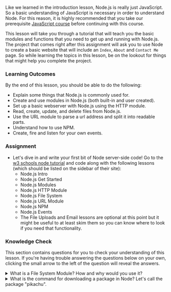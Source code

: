 Like we learned in the introduction lesson, Node.js is really just JavaScript. So a basic understanding of JavaScript is necessary in order to understand Node. For this reason, it is highly recommended that you take our prerequisite [JavaScript course](https://www.theodinproject.com/courses/javascript) before continuing with this course.

This lesson will take you through a tutorial that will teach you the basic modules and functions that you need to get up and running with Node.js. The project that comes right after this assignment will ask you to use Node to create a basic website that will include an `Index`, `About` and `Contact Me` page. So while learning the topics in this lesson, be on the lookout for things that might help you complete the project.

### Learning Outcomes
By the end of this lesson, you should be able to do the following:

 - Explain some things that Node.js is commonly used for.
 - Create and use modules in Node.js (both built-in and user created). 
 - Set up a basic webserver with Node.js using the HTTP module.
 - Read, create, update, and delete files from Node.js.
 - Use the URL module to parse a url address and split it into readable parts.
 - Understand how to use NPM.
 - Create, fire and listen for your own events.

### Assignment

<div class="lesson-content__panel" markdown="1">

- Let's dive in and write your first bit of Node server-side code!  Go to the [w3 schools node tutorial](https://www.w3schools.com/nodejs/default.asp) and code along with the following lessons (which should be listed on the sidebar of their site):
  - Node.js Intro
  - Node.js Get Started
  - Node.js Modules
  - Node.js HTTP Module
  - Node.js File System
  - Node.js URL Module
  - Node.js NPM
  - Node.js Events
  - The File Uploads and Email lessons are optional at this point but it might be useful to at least skim them so you can know where to look if you need that functionality.
</div>

### Knowledge Check
This section contains questions for you to check your understanding of this lesson. If you're having trouble answering the questions below on your own, clicking the small arrow to the left of the question will reveal the answers.

<details>
<summary>What is a File System Module? How and why would you use it?</summary>
<ul><ul>
  <li>The Node.js file system module allows you to work with the file system in your computer. It's included by using the require() method and can be used to read, create, update, delete, and rename files.</li>
</ul></ul>
</details>
<details>
<summary>What is the command for downloading a package in Node? Let's call the package "pikachu".</summary>
<ul><ul>
  <li>npm install pikachu</li>
</ul></ul>
</details>
